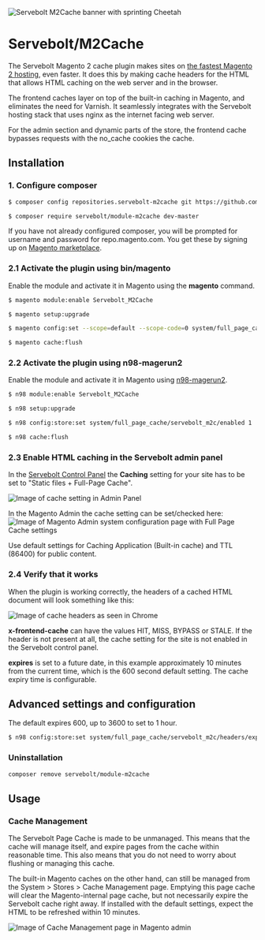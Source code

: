 ![Servebolt M2Cache banner with sprinting Cheetah](https://static.servebolt.com/m2cache/servebolt-m2cache.png?r=c)

# Servebolt/M2Cache

The Servebolt Magento 2 cache plugin makes sites on [the fastest Magento 2 hosting](https://servebolt.com/platforms/magento-2-hosting/), even faster. It does this by making cache headers for the HTML that allows HTML caching on the web server and in the browser. 

The frontend caches layer on top of the built-in caching in Magento, and eliminates the need for Varnish. It seamlessly integrates with the Servebolt hosting stack that uses nginx as the internet facing web server.

For the admin section and dynamic parts of the store, the frontend cache bypasses requests with the no_cache cookies the cache. 


## Installation

### 1. Configure composer 

```bash
$ composer config repositories.servebolt-m2cache git https://github.com/Servebolt/m2cache.git

$ composer require servebolt/module-m2cache dev-master
```

If you have not already configured composer, you will be prompted for username and password for repo.magento.com. You get these by signing up on [Magento marketplace](https://marketplace.magento.com/).

### 2.1 Activate the plugin using bin/magento

Enable the module and activate it in Magento using the **magento** command. 

```bash
$ magento module:enable Servebolt_M2Cache

$ magento setup:upgrade

$ magento config:set --scope=default --scope-code=0 system/full_page_cache/servebolt_m2c/enabled 1

$ magento cache:flush
```

### 2.2 Activate the plugin using n98-magerun2

Enable the module and activate it in Magento using [n98-magerun2](https://github.com/netz98/n98-magerun2). 

```bash
$ n98 module:enable Servebolt_M2Cache

$ n98 setup:upgrade

$ n98 config:store:set system/full_page_cache/servebolt_m2c/enabled 1

$ n98 cache:flush
```

### 2.3 Enable HTML caching in the Servebolt admin panel

In the [Servebolt Control Panel](https://admin.servebolt.com) the **Caching** setting for your site has to be set to "Static files + Full-Page Cache".

![Image of cache setting in Admin Panel](https://static.servebolt.com/m2cache/magento2-servebolt-admin-panel-cache.png)

In the Magento Admin the cache setting can be set/checked here:
![Image of Magento Admin system configuration page with Full Page Cache settings](https://static.servebolt.com/m2cache/magento2-admin-panel.png)

Use default settings for Caching Application (Built-in cache) and TTL (86400) for public content.

### 2.4 Verify that it works

When the plugin is working correctly, the headers of a cached HTML document will look something like this:

![Image of cache headers as seen in Chrome](https://static.servebolt.com/m2cache/cache-hit.png)

**x-frontend-cache** can have the values HIT, MISS, BYPASS or STALE. If the header is not present at all, the cache setting for the site is not enabled in the Servebolt control panel.  

**expires** is set to a future date, in this example approximately 10 minutes from the current time, which is the 600 second default setting. The cache expiry time is configurable.

## Advanced settings and configuration

The default expires 600, up to 3600 to set to 1 hour.

```bash
$ n98 config:store:set system/full_page_cache/servebolt_m2c/headers/expires/lifetime 3600
```

### Uninstallation

```bash
composer remove servebolt/module-m2cache
```

## Usage 

### Cache Management

The Servebolt Page Cache is made to be unmanaged. This means that the cache will manage itself, and expire pages from the cache within reasonable time. This also means that you do not need to worry about flushing or managing this cache.

The built-in Magento caches on the other hand, can still be managed from the System > Stores > Cache Management page. Emptying this page cache will clear the Magento-internal page cache, but not necessarily expire the Servebolt cache right away. If installed with the default settings, expect the HTML to be refreshed within 10 minutes.

![Image of Cache Management page in Magento admin](https://static.servebolt.com/m2cache/magento2-cache-management.png)


